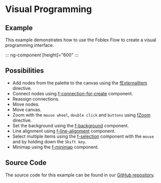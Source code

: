 # Visual Programming 

## Example

This example demonstrates how to use the Foblex Flow to create a visual programming interface.

::: ng-component <vp-flow></vp-flow> [height]="600"
:::

## Possibilities

- Add nodes from the palette to the canvas using the [fExternalItem](f-external-item-directive) directive.
- Connect nodes using [f-connection-for-create](f-connection-for-create-component) component.
- Reassign connections.
- Move nodes.
- Move canvas.
- Zoom with the `mouse wheel`, `double click` and `buttons` using [fZoom](f-zoom-directive) directive.
- Set the background using the [f-background](f-background-component) component.
- Line alignment using [f-line-alignment](f-line-alignment-component) component.
- Select multiple items using the [f-selection](f-selection-component) component with the `mouse` and by holding down the `Shift key`.
- Minimap using the [f-minimap](f-minimap-component) component.

## Source Code

The source code for this example can be found in our [GitHub repository](https://github.com/Foblex/f-flow/tree/main/projects/f-pro-examples).
